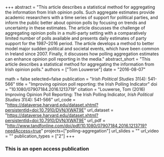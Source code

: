 +++
abstract = "This article describes a statistical method for aggregating the information from Irish opinion polls. Such aggregate estimates provide academic researchers with a time series of support for political parties, and inform the public better about opinion polls by focusing on trends and uncertainty in these estimates. The article discusses the challenge of aggregating opinion polls in a multi-party setting with a comparatively limited number of polls available and presents daily estimates of party support for the 1987–2016 period. The article develops a method to better model major sudden political and societal events, which have been common in Ireland since 2007. Finally, it discusses how polling aggregation estimates can enhance opinion poll reporting in the media."
abstract_short = "This article describes a statistical method for aggregating the information from Irish opinion polls."
authors = ["Tom Louwerse"]
date = "2016-08-07"

math = false
selected=false
publication = "*Irish Political Studies* 31(4): 541-566"
title = "Improving opinion poll reporting: the Irish Polling Indicator"
doi = "10.1080/07907184.2016.1213719"
citation = "Louwerse, Tom (2016) Improving Opinion Poll Reporting: The Irish Polling Indicator, *Irish Political Studies* 31(4): 541-566"
url_code = "https://dataverse.harvard.edu/dataset.xhtml?persistentId=doi:10.7910/DVN/XWAT9E"
url_dataset = "https://dataverse.harvard.edu/dataset.xhtml?persistentId=doi:10.7910/DVN/XWAT9E"
url_pdf = "http://www.tandfonline.com/doi/pdf/10.1080/07907184.2016.1213719?needAccess=true"
projects=["polling-aggregation"]
url_slides = ""
url_video = ""
publication_types = ["2"]
+++

### This is an open access publication <i class="ai ai-open-access"></i> <i class="fab fa-creative-commons"></i>